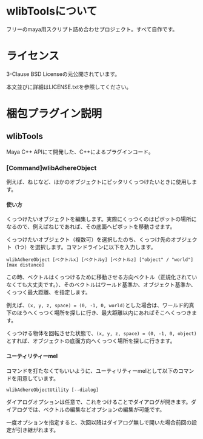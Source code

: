 
# wlibToolsについて

フリーのmaya用スクリプト詰め合わせプロジェクト。すべて自作です。

# ライセンス

3-Clause BSD Licenseの元公開されています。

本文並びに詳細はLICENSE.txtを参照してください。

# 梱包プラグイン説明

## wlibTools

Maya C++ APIにて開発した、C++によるプラグインコード。

### [Command]wlibAdhereObject

例えば、ねじなど、ほかのオブジェクトにピッタリくっつけたいときに使用します。

#### 使い方

くっつけたいオブジェクトを編集します。実際にくっつくのはピボットの場所になるので、例えばねじであれば、その底面へピボットを移動させます。

くっつけたいオブジェクト（複数可）を選択したのち、くっつけ先のオブジェクト（1つ）を選択します。コマンドラインに以下を入力します。

```
wlibAdhereObject [ベクトルx] [ベクトルy] [ベクトルz] ["object" / "world"] [max distance]
```

この時、ベクトルはくっつけるために移動させる方向ベクトル（正規化されていなくても大丈夫です。）、そのベクトルはワールド基準か、オブジェクト基準か、くっつく最大距離、を指定します。

例えば、`(x, y, z, space) = (0, -1, 0, world)`とした場合は、ワールド的真下のほうへくっつく場所を探しに行き、最大距離以内にあればそこへくっつきます。

くっつける物体を回転させた状態で、`(x, y, z, space) = (0, -1, 0, object)`とすれば、オブジェクトの底面方向へくっつく場所を探しに行きます。


#### ユーティリティーmel

コマンドを打たなくてもいいように、ユーティリティーmelとして以下のコマンドを用意しています。

```
wlibAdhereObjectUtility [--dialog]
```

ダイアログオプションは任意で、これをつけることでダイアログが開きます。ダイアログでは、ベクトルの編集などオプションの編集が可能です。

一度オプションを指定すると、次回以降はダイアログ無しで開いた場合前回の設定が引き継がれます。

